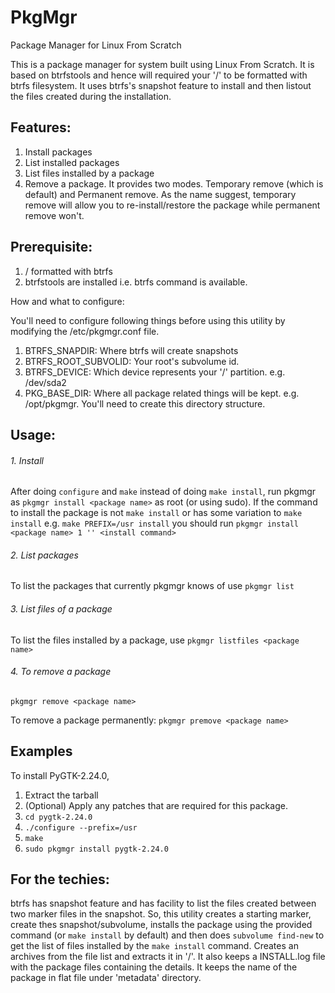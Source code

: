 # PkgMgr
Package Manager for Linux From Scratch

This is a package manager for system built using Linux From Scratch. It is based on btrfstools and hence will required your '/' to be formatted with btrfs filesystem. It uses btrfs's snapshot feature to install and then listout the files created during the installation.

## Features:

1. Install packages
2. List installed packages
3. List files installed by a package
4. Remove a package. It provides two modes. Temporary remove (which is default) and Permanent remove. As the name suggest, temporary remove will allow you to re-install/restore the package while permanent remove won't.

## Prerequisite:

1. / formatted with btrfs
2. btrfstools are installed i.e. btrfs command is available.

How and what to configure:

You'll need to configure following things before using this utility by modifying the /etc/pkgmgr.conf file.

1. BTRFS_SNAPDIR: Where btrfs will create snapshots
2. BTRFS_ROOT_SUBVOLID: Your root's subvolume id.
3. BTRFS_DEVICE: Which device represents your '/' partition. e.g. /dev/sda2
4. PKG_BASE_DIR: Where all package related things will be kept. e.g. /opt/pkgmgr. You'll need to create this directory structure.

## Usage:

###### 1. Install
After doing `configure` and `make` instead of doing `make install`, run pkgmgr as `pkgmgr install <package name>` as root (or using sudo). If the command to install the package is not `make install` or has some variation to `make install` e.g. `make PREFIX=/usr install` you should run `pkgmgr install <package name> 1 '' <install command>` 

###### 2. List packages
To list the packages that currently pkgmgr knows of use `pkgmgr list` 

###### 3. List files of a package
To list the files installed by a package, use `pkgmgr listfiles <package name>`

###### 4. To remove a package
`pkgmgr remove <package name>`

To remove a package permanently:
`pkgmgr premove <package name>`

## Examples
To install PyGTK-2.24.0, 

1. Extract the tarball
2. (Optional) Apply any patches that are required for this package.
3. `cd pygtk-2.24.0`
4. `./configure --prefix=/usr`
5. `make`
6. `sudo pkgmgr install pygtk-2.24.0`

## For the techies:

btrfs has snapshot feature and has facility to list the files created between two marker files in the snapshot. So, this utility creates a starting marker, create thes snapshot/subvolume, installs the package using the provided command (or `make install` by default) and then does `subvolume find-new` to get the list of files installed by the `make install` command. Creates an archives from the file list and extracts it in '/'. It also keeps a INSTALL.log file with the package files containing the details. It keeps the name of the package in flat file under 'metadata' directory.

